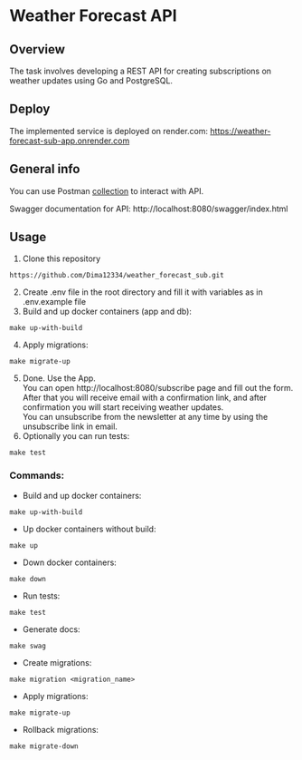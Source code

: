 # Weather Forecast API

## Overview

The task involves developing a REST API for creating subscriptions on weather updates using Go and PostgreSQL.

## Deploy
The implemented service is deployed on render.com: https://weather-forecast-sub-app.onrender.com

## General info

You can use Postman [collection](https://www.postman.com/dimchik32/workspace/weather-subscription-service/collection/25524341-d34e28e2-0887-4300-9329-37dd06732ab4?action=share&creator=25524341
) to interact with API.

Swagger documentation for API: http://localhost:8080/swagger/index.html

## Usage

1. Clone this repository
```
https://github.com/Dima12334/weather_forecast_sub.git
```
2. Create .env file in the root directory and fill it with variables as in .env.example file
3. Build and up docker containers (app and db):
```
make up-with-build
```
4. Apply migrations:
```
make migrate-up
```
5. Done. Use the App.<br>
You can open http://localhost:8080/subscribe page and fill out the form.<br>
After that you will receive email with a confirmation link, and after confirmation you will start receiving weather updates.<br>
You can unsubscribe from the newsletter at any time by using the unsubscribe link in email.<br>
6. Optionally you can run tests:
```
make test
```

### Commands:
- Build and up docker containers:
```
make up-with-build
```
- Up docker containers without build:
```
make up
```
- Down docker containers:
```
make down
```
- Run tests:
```
make test
```
- Generate docs:
```
make swag
```
- Create migrations:
```
make migration <migration_name>
```
- Apply migrations:
```
make migrate-up
```
- Rollback migrations:
```
make migrate-down
```

